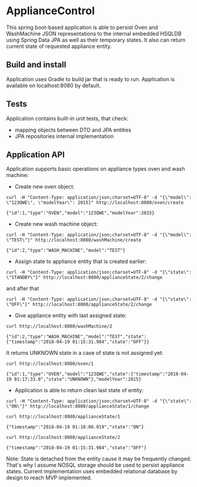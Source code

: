 # ApplianceControl
This spring boot-based application is able to persist Oven and WashMachine JSON representations to the internal embedded HSQLDB using Spring Data JPA as well as their temporary states. It also can return current state of requested appliance entity.


## Build and install
Application uses Gradle to build jar that is ready to run. Application is available on localhost:8080 by default.


## Tests
Application contains built-in unit tests, that check:
- mapping objects between DTO and JPA entities
- JPA repositories internal implementation


## Application API
Application supports basic operations on appliance types oven and wash machine:
* Create new oven object:
```
curl -H "Content-Type: application/json;charset=UTF-8" -d "{\"model\": \"123QWE\", \"modelYear\": 2015}" http://localhost:8080/oven/create
```
```
{"id":1,"type":"OVEN","model":"123QWE","modelYear":2015}
```
* Create new wash machine object:
```
curl -H "Content-Type: application/json;charset=UTF-8" -d "{\"model\": \"TEST\"}" http://localhost:8080/washMachine/create
```
```
{"id":2,"type":"WASH_MACHINE","model":"TEST"}
```
* Assign state to appliance entity that is created earlier:
```
curl -H "Content-Type: application/json;charset=UTF-8" -d "{\"state\": \"STANDBY\"}" http://localhost:8080/applianceState/2/change
```
and after that
```
curl -H "Content-Type: application/json;charset=UTF-8" -d "{\"state\": \"OFF\"}" http://localhost:8080/applianceState/2/change
```
* Give appliance entity with last assigned state:
```
curl http://localhost:8080/washMachine/2
```
```
{"id":2,"type":"WASH_MACHINE","model":"TEST","state":{"timestamp":"2018-04-19 01:15:31.984","state":"OFF"}}
```
It returns UNKNOWN state in a case of state is not assigned yet:
```
curl http://localhost:8080/oven/1
```
```
{"id":1,"type":"OVEN","model":"123QWE","state":{"timestamp":"2018-04-19 01:17:33.0","state":"UNKNOWN"},"modelYear":2015}
```
* Application is able to return clean last state of entity:
```
curl -H "Content-Type: application/json;charset=UTF-8" -d "{\"state\": \"ON\"}" http://localhost:8080/applianceState/1/change
```
```
curl http://localhost:8080/applianceState/1
```
```
{"timestamp":"2018-04-19 01:18:08.019","state":"ON"}
```
```
curl http://localhost:8080/applianceState/2
```
```
{"timestamp":"2018-04-19 01:15:31.984","state":"OFF"}
```


Note: State is detached from the entity cause it may be frequently changed. That's why I assume NOSQL storage should be used to persist appliance states. Current implementation uses embedded relational database by design to reach MVP implemented.
